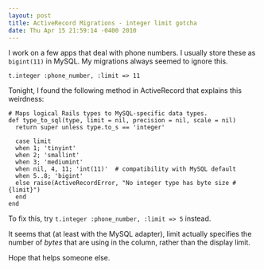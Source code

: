 ```yaml
---
layout: post
title: ActiveRecord Migrations - integer limit gotcha
date: Thu Apr 15 21:59:14 -0400 2010
---
```


I work on a few apps that deal with phone numbers. I usually store these
as `bigint(11)` in MySQL. My migrations always seemed to ignore this.

    t.integer :phone_number, :limit => 11

Tonight, I found the following method in ActiveRecord that explains this
weirdness:

    # Maps logical Rails types to MySQL-specific data types.
    def type_to_sql(type, limit = nil, precision = nil, scale = nil)
      return super unless type.to_s == 'integer'

      case limit
      when 1; 'tinyint'
      when 2; 'smallint'
      when 3; 'mediumint'
      when nil, 4, 11; 'int(11)'  # compatibility with MySQL default
      when 5..8; 'bigint'
      else raise(ActiveRecordError, "No integer type has byte size #{limit}")
      end
    end

To fix this, try `t.integer :phone_number, :limit => 5` instead.

It seems that (at least with the MySQL adapter), limit actually specifies
the number of *bytes* that are using in the column, rather than the display
limit.

Hope that helps someone else.

